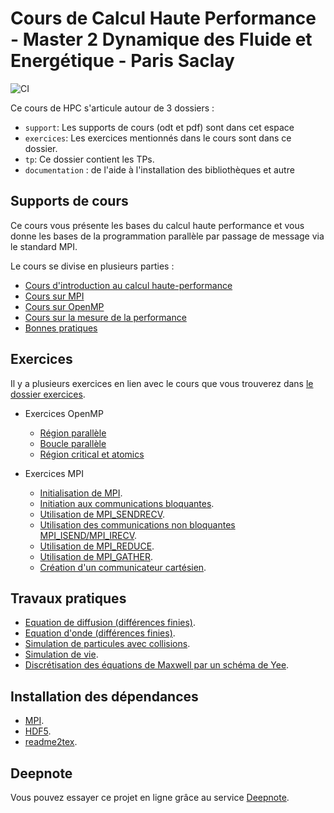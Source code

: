 # Cours de Calcul Haute Performance - Master 2 Dynamique des Fluide et Energétique - Paris Saclay

![CI](https://github.com/Maison-de-la-Simulation/HPC-DFE-Paris-Saclay/actions/workflows/main.yml/badge.svg)

Ce cours de HPC s'articule autour de 3 dossiers :
- `support`: Les supports de cours (odt et pdf) sont dans cet espace
- `exercices`: Les exercices mentionnés dans le cours sont dans ce dossier.
- `tp`: Ce dossier contient les TPs.
- `documentation` : de l'aide à l'installation des bibliothèques et autre

## Supports de cours

Ce cours vous présente les bases du calcul haute performance et vous donne les
bases de la programmation parallèle par passage de message via le standard MPI.

Le cours se divise en plusieurs parties :
- [Cours d'introduction au calcul haute-performance](./support/Introduction_HPC.pdf)
- [Cours sur MPI](./support/MPI.pdf)
- [Cours sur OpenMP](./support/OpenMP.pdf)
- [Cours sur la mesure de la performance](./support/mesure_performance.pdf)
- [Bonnes pratiques](./support/bonnes_pratiques.pdf)

## Exercices

Il y a plusieurs exercices en lien avec le cours que vous trouverez
dans [le dossier exercices](./exercices/).

- Exercices OpenMP
  - [Région parallèle](./exercices/openmp/1_omp_parallel)
  - [Boucle parallèle](./exercices/openmp/2_omp_do)
  - [Région critical et atomics](./exercices/openmp/3_omp_critical)


- Exercices MPI
  - [Initialisation de MPI](./exercices/mpi/1_initialization).
  - [Initiation aux communications bloquantes](./exercices/mpi/2_blocking_com).
  - [Utilisation de MPI_SENDRECV](./exercices/mpi/3_sendrecv).
  - [Utilisation des communications non bloquantes MPI_ISEND/MPI_IRECV](./exercices/mpi/4_nonblockling_com).
  - [Utilisation de MPI_REDUCE](./exercices/mpi/5_reduce_com).
  - [Utilisation de MPI_GATHER](./exercices/mpi/6_gather_com).
  - [Création d'un communicateur cartésien](./exercices/mpi/7_cartesian_com).

## Travaux pratiques

- [Equation de diffusion (différences finies)](./tp/diffusion/).
- [Equation d'onde (différences finies)](./tp/onde/).
- [Simulation de particules avec collisions](./tp/marble/).
- [Simulation de vie](./tp/life/).
- [Discrétisation des équations de Maxwell par un schéma de Yee](./tp/maxwell/).

## Installation des dépendances

- [MPI](./documentation/mpi.md).
- [HDF5](./documentation/hdf5.md).
- [readme2tex](./documentation/readme2tex.md).

## Deepnote

Vous pouvez essayer ce projet en ligne grâce au service [Deepnote](./documentation/deepnote.md).
